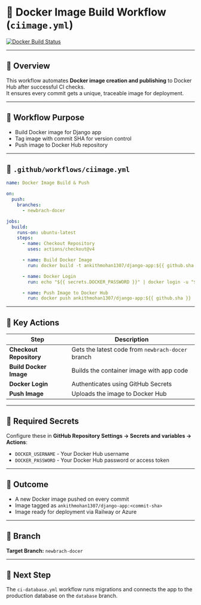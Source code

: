 # 🐳 Docker Image Build Workflow (`ciimage.yml`)

[![Docker Build Status](https://img.shields.io/github/actions/workflow/status/ANKITHMOHAN1307/CI-CD-Pipeline-Django-App/ciimage.yml?branch=newbrach-docer&label=Docker%20Build&style=for-the-badge&color=blue)](https://github.com/ANKITHMOHAN1307/CI-CD-Pipeline-Django-App/actions/workflows/ciimage.yml)

---

## 🧠 Overview
This workflow automates **Docker image creation and publishing** to Docker Hub after successful CI checks.  
It ensures every commit gets a unique, traceable image for deployment.

---

## 🚀 Workflow Purpose
- Build Docker image for Django app  
- Tag image with commit SHA for version control  
- Push image to Docker Hub repository  

---

## 📁 `.github/workflows/ciimage.yml`
```yaml
name: Docker Image Build & Push

on:
  push:
    branches:
      - newbrach-docer

jobs:
  build:
    runs-on: ubuntu-latest
    steps:
      - name: Checkout Repository
        uses: actions/checkout@v4

      - name: Build Docker Image
        run: docker build -t ankithmohan1307/django-app:${{ github.sha }} .

      - name: Docker Login
        run: echo "${{ secrets.DOCKER_PASSWORD }}" | docker login -u "${{ secrets.DOCKER_USERNAME }}" --password-stdin

      - name: Push Image to Docker Hub
        run: docker push ankithmohan1307/django-app:${{ github.sha }}
```

---

## 🧱 Key Actions

| Step                    | Description                                        |
| ----------------------- | -------------------------------------------------- |
| **Checkout Repository** | Gets the latest code from `newbrach-docer` branch  |
| **Build Docker Image**  | Builds the container image with app code           |
| **Docker Login**        | Authenticates using GitHub Secrets                 |
| **Push Image**          | Uploads the image to Docker Hub                    |

---

## 🔐 Required Secrets

Configure these in **GitHub Repository Settings → Secrets and variables → Actions**:

- `DOCKER_USERNAME` - Your Docker Hub username
- `DOCKER_PASSWORD` - Your Docker Hub password or access token

---

## 🧾 Outcome

* A new Docker image pushed on every commit
* Image tagged as `ankithmohan1307/django-app:<commit-sha>`
* Image ready for deployment via Railway or Azure

---

## 🌿 Branch
**Target Branch:** `newbrach-docer`

---

## 🔗 Next Step

The `ci-database.yml` workflow runs migrations and connects the app to the production database on the `database` branch.
